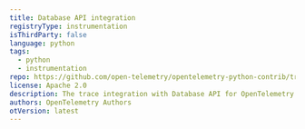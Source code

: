```yaml
---
title: Database API integration
registryType: instrumentation
isThirdParty: false
language: python
tags:
  - python
  - instrumentation
repo: https://github.com/open-telemetry/opentelemetry-python-contrib/tree/master/instrumentation/opentelemetry-instrumentation-dbapi
license: Apache 2.0
description: The trace integration with Database API for OpenTelemetry.
authors: OpenTelemetry Authors
otVersion: latest
---
```

